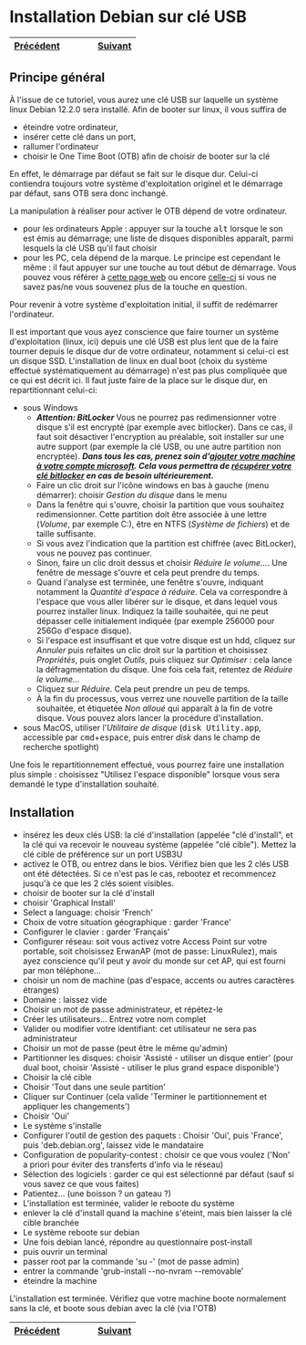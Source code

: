  # Installation Debian sur clé USB
 
 | [Précédent](README.md) | &nbsp;&nbsp;&nbsp;&nbsp;&nbsp;&nbsp;&nbsp;&nbsp; | [Suivant](Installation.md) |
 | :---   | :---: |    ---: |
 
 
 ## Principe général
 À l'issue de ce tutoriel, vous aurez une clé USB sur laquelle un système linux Debian 12.2.0 sera installé. Afin de booter sur linux, il vous suffira de
 - éteindre votre ordinateur, 
 - insérer cette clé dans un port, 
 - rallumer l'ordinateur
 - choisir le One Time Boot (OTB) afin de choisir de booter sur la clé

 En effet, le démarrage par défaut se fait sur le disque dur. Celui-ci contiendra toujours votre système d'exploitation originel et le démarrage par défaut, sans OTB sera donc inchangé. 
 
 La manipulation à réaliser pour activer le OTB dépend de votre ordinateur.
 - pour les ordinateurs Apple : appuyer sur la touche <tt>alt</tt> lorsque le son est émis au démarrage; une liste de disques disponibles apparaît, parmi lesquels la clé USB qu'il faut choisir
 - pour les PC, cela dépend de la marque. Le principe est cependant le même : il faut appuyer sur une touche au tout début de démarrage. Vous pouvez vous référer à [cette page web](https://www.disk-image.com/faq-bootmenu.htm) ou encore [celle-ci](https://techofide.com/blogs/boot-menu-option-keys-for-all-computers-and-laptops-updated-list-2021-techofide/) si vous ne savez pas/ne vous souvenez plus de la touche en question.

 Pour revenir à votre système d'exploitation initial, il suffit de redémarrer l'ordinateur.
 
 Il est important que vous ayez conscience que faire tourner un système d'exploitation (linux, ici) depuis une clé USB est plus lent que de la faire tourner depuis le disque dur de votre ordinateur, notamment si celui-ci est un disque SSD. L'installation de linux en dual boot (choix du système effectué systématiquement au démarrage) n'est pas plus compliquée que ce qui est décrit ici. Il faut juste faire de la place sur le disque dur, en repartitionnant celui-ci:
 - sous Windows
   - ***Attention: BitLocker*** Vous ne pourrez pas redimensionner votre disque s'il est encrypté (par exemple avec bitlocker). Dans ce cas, il faut soit désactiver l'encryption au préalable, soit installer sur une autre support (par exemple la clé USB, ou une autre partition non encryptée). ***Dans tous les cas, prenez soin d'[ajouter votre machine à votre compte microsoft](https://support.microsoft.com/fr-fr/windows/gérer-tous-les-appareils-utilisés-avec-votre-compte-microsoft-d4044995-81db-b24b-757e-1102d148f441). Cela vous permettra de [récupérer votre clé bitlocker](https://account.microsoft.com/devices/recoverykey?refd=support.microsoft.com) en cas de besoin ultérieurement.***
   - Faire un clic droit sur l'icône windows en bas à gauche (menu démarrer): choisir *Gestion du disque* dans le menu
   - Dans la fenêtre qui s'ouvre, choisir la partition que vous souhaitez redimensionner. Cette partition doit être associée à une lettre (*Volume*, par exemple C:), être en NTFS (*Système de fichiers*) et de taille suffisante.
   - Si vous avez l'indication que la partition est chiffrée (avec BitLocker), vous ne pouvez pas continuer.
   - Sinon, faire un clic droit dessus et choisir *Réduire le volume...*. Une fenêtre de message s'ouvre et cela peut prendre du temps.
   - Quand l'analyse est terminée, une fenêtre s'ouvre, indiquant notamment la *Quantité d'espace à réduire*. Cela va correspondre à l'espace que vous aller libérer sur le disque, et dans lequel vous pourrez installer linux. Indiquez la taille souhaitée, qui ne peut dépasser celle initialement indiquée (par exemple 256000 pour 256Go d'espace disque). 
   - Si l'espace est insuffisant et que votre disque est un hdd, cliquez sur *Annuler* puis refaites un clic droit sur la partition et choisissez *Propriétés*, puis onglet *Outils*, puis cliquez sur *Optimiser* : cela lance la défragmentation du disque. Une fois cela fait, retentez de *Réduire le volume...*
   - Cliquez sur *Réduire*. Cela peut prendre un peu de temps.
   - À la fin du processus, vous verrez une nouvelle partition de la taille souhaitée, et étiquetée *Non alloué* qui apparaît à la fin de votre disque. Vous pouvez alors lancer la procédure d'installation.
 - sous MacOS, utiliser l'*Utilitaire de disque* (<tt>disk Utility.app</tt>, accessible par <tt>cmd</tt>+<tt>espace</tt>, puis entrer *disk* dans le champ de recherche spotlight)

Une fois le repartitionnement effectué, vous pourrez faire une installation plus simple : choisissez "Utilisez l'espace disponible" lorsque vous sera demandé le type d'installation souhaité.
 
## Installation
- insérez les deux clés USB: la clé d'installation (appelée "clé d'install", et la clé qui va recevoir le nouveau système (appelée "clé cible"). Mettez la clé cible de préférence sur un port USB3U
- activez le OTB, ou entrez dans le bios. Vérifiez bien que les 2 clés USB ont été détectées. Si ce n'est pas le cas, rebootez et recommencez jusqu'à ce que les 2 clés soient visibles.
- choisir de booter sur la clé d'install
- choisir 'Graphical Install'
- Select a language: choisir 'French'
- Choix de votre situation géographique : garder 'France'
- Configurer le clavier : garder 'Français'
- Configurer réseau: soit vous activez votre Access Point sur votre portable, soit choisissez ErwanAP (mot de passe: LinuxRulez), mais ayez conscience qu'il peut y avoir du monde sur cet AP, qui est fourni par mon téléphone...
- choisir un nom de machine (pas d'espace, accents ou autres caractères étranges)
- Domaine : laissez vide
- Choisir un mot de passe administrateur, et répétez-le
- Créer les utilisateurs... Entrez votre nom complet
- Valider ou modifier votre identifiant: cet utilisateur ne sera pas administrateur
- Choisir un mot de passe (peut être le même qu'admin)
- Partitionner les disques: choisir 'Assisté - utiliser un disque entier' (pour dual boot, choisir 'Assisté - utiliser le plus grand espace disponible')
- Choisir la clé cible
- Choisir 'Tout dans une seule partition'
- Cliquer sur Continuer (cela valide 'Terminer le partitionnement et appliquer les changements')
- Choisir 'Oui'
- Le système s'installe
- Configurer l'outil de gestion des paquets : Choisir 'Oui', puis 'France', puis 'deb.debian.org', laissez vide le mandataire
- Configuration de popularity-contest : choisir ce que vous voulez ('Non' a priori pour éviter des transferts d'info via le réseau)
- Sélection des logiciels : garder ce qui est sélectionné par défaut (sauf si vous savez ce que vous faites)
- Patientez... (une boisson ? un gateau ?)
- L'installation est terminée, valider le reboote du système
- enlever la clé d'install quand la machine s'éteint, mais bien laisser la clé cible branchée
- Le système reboote sur debian
- Une fois debian lancé, répondre au questionnaire post-install
- puis ouvrir un terminal
- passer root par la commande 'su -' (mot de passe admin)
- entrer la commande 'grub-install --no-nvram --removable'
- éteindre la machine

L'installation est terminée. Vérifiez que votre machine boote normalement sans la clé, et boote sous debian avec la clé (via l'OTB)

| [Précédent](README.md) | &nbsp;&nbsp;&nbsp;&nbsp;&nbsp;&nbsp;&nbsp;&nbsp; | [Suivant](Installation.md) |
 | :---   | :---: |    ---: |
